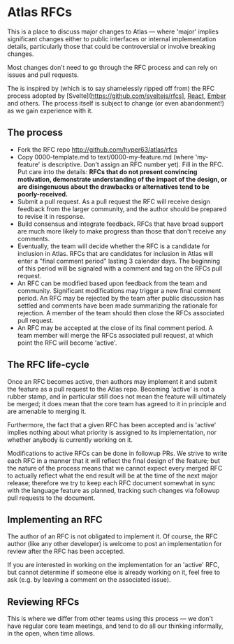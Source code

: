 # Atlas RFCs

This is a place to discuss major changes to Atlas — where 'major' implies significant changes either to public interfaces or internal implementation details, particularly those that could be controversial or involve breaking changes.

Most changes don't need to go through the RFC process and can rely on issues and pull requests.

The is inspired by (which is to say shamelessly ripped off from) the RFC process adopted by [Svelte](https://github.com/sveltejs/rfcs], [React](https://github.com/reactjs/rfcs), [Ember](https://github.com/emberjs/rfcs) and others. The process itself is subject to change (or even abandonment!) as we gain experience with it.


## The process

* Fork the RFC repo http://github.com/hyper63/atlas/rfcs
* Copy 0000-template.md to text/0000-my-feature.md (where 'my-feature' is descriptive. Don't assign an RFC number yet).
Fill in the RFC. Put care into the details: **RFCs that do not present convincing motivation, demonstrate understanding of the impact of the design, or are disingenuous about the drawbacks or alternatives tend to be poorly-received.**
* Submit a pull request. As a pull request the RFC will receive design feedback from the larger community, and the author should be prepared to revise it in response.
* Build consensus and integrate feedback. RFCs that have broad support are much more likely to make progress than those that don't receive any comments.
* Eventually, the team will decide whether the RFC is a candidate for inclusion in Atlas.
RFCs that are candidates for inclusion in Atlas will enter a "final comment period" lasting 3 calendar days. The beginning of this period will be signaled with a comment and tag on the RFCs pull request.
* An RFC can be modified based upon feedback from the team and community. Significant modifications may trigger a new final comment period.
An RFC may be rejected by the team after public discussion has settled and comments have been made summarizing the rationale for rejection. A member of the team should then close the RFCs associated pull request.
* An RFC may be accepted at the close of its final comment period. A team member will merge the RFCs associated pull request, at which point the RFC will become 'active'.


## The RFC life-cycle

Once an RFC becomes active, then authors may implement it and submit the feature as a pull request to the Atlas repo. Becoming 'active' is not a rubber stamp, and in particular still does not mean the feature will ultimately be merged; it does mean that the core team has agreed to it in principle and are amenable to merging it.

Furthermore, the fact that a given RFC has been accepted and is 'active' implies nothing about what priority is assigned to its implementation, nor whether anybody is currently working on it.

Modifications to active RFCs can be done in followup PRs. We strive to write each RFC in a manner that it will reflect the final design of the feature; but the nature of the process means that we cannot expect every merged RFC to actually reflect what the end result will be at the time of the next major release; therefore we try to keep each RFC document somewhat in sync with the language feature as planned, tracking such changes via followup pull requests to the document.


## Implementing an RFC

The author of an RFC is not obligated to implement it. Of course, the RFC author (like any other developer) is welcome to post an implementation for review after the RFC has been accepted.

If you are interested in working on the implementation for an 'active' RFC, but cannot determine if someone else is already working on it, feel free to ask (e.g. by leaving a comment on the associated issue).


## Reviewing RFCs

This is where we differ from other teams using this process — we don't have regular core team meetings, and tend to do all our thinking informally, in the open, when time allows.
